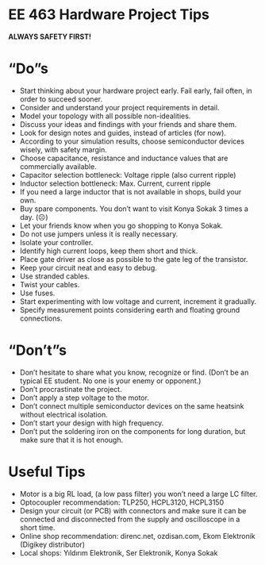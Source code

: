 # EE 463 Hardware Project Tips

**ALWAYS SAFETY FIRST!**

# “Do”s

- Start thinking about your hardware project early. Fail early, fail often, in order to succeed sooner.
- Consider and understand your project requirements in detail.
- Model your topology with all possible non-idealities.
- Discuss your ideas and findings with your friends and share them.
- Look for design notes and guides, instead of articles (for now).
- According to your simulation results, choose semiconductor devices wisely, with safety
margin.
- Choose capacitance, resistance and inductance values that are commercially available.
- Capacitor selection bottleneck: Voltage ripple (also current ripple)
- Inductor selection bottleneck: Max. Current, current ripple
- If you need a large inductor that is not available in shops, build your own.
- Buy spare components. You don’t want to visit Konya Sokak 3 times a day. (☹)
- Let your friends know when you go shopping to Konya Sokak.
- Do not use jumpers unless it is really necessary.
- Isolate your controller.
- Identify high current loops, keep them short and thick.
- Place gate driver as close as possible to the gate leg of the transistor.
- Keep your circuit neat and easy to debug.
- Use stranded cables.
- Twist your cables.
- Use fuses.
- Start experimenting with low voltage and current, increment it gradually.
- Specify measurement points considering earth and floating ground connections.

# “Don’t”s

- Don’t hesitate to share what you know, recognize or find. (Don’t be an typical EE student. No
one is your enemy or opponent.)
- Don’t procrastinate the project.
- Don’t apply a step voltage to the motor.
- Don’t connect multiple semiconductor devices on the same heatsink without electrical
isolation.
- Don’t start your design with high frequency.
- Don’t put the soldering iron on the components for long duration, but make sure that it is hot enough.

# Useful Tips

- Motor is a big RL load, (a low pass filter) you won’t need a large LC filter.
- Optocoupler recommendation: TLP250, HCPL3120, HCPL3150
- Design your circuit (or PCB) with connectors and make sure it can be connected and disconnected from the supply and oscilloscope in a short time.
- Online shop recommendation: direnc.net, ozdisan.com, Ekom Elektronik (Digikey
distributor)
- Local shops: Yıldırım Elektronik, Ser Elektronik, Konya Sokak
